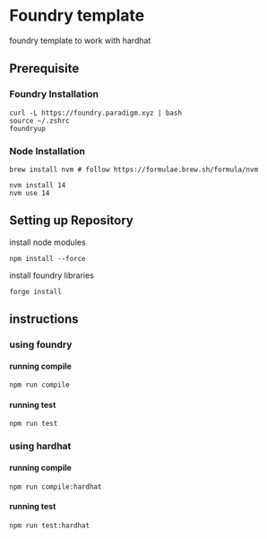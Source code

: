 # Foundry template

foundry template to work with hardhat

## Prerequisite

### Foundry Installation

```shell
curl -L https://foundry.paradigm.xyz | bash
source ~/.zshrc
foundryup
```

### Node Installation

```shell
brew install nvm # follow https://formulae.brew.sh/formula/nvm
```

```shell
nvm install 14
nvm use 14
```

## Setting up Repository

install node modules

```shell
npm install --force
```

install foundry libraries
```shell
forge install
```

## instructions

### using foundry

#### running compile

```shell
npm run compile
```

#### running test

```shell
npm run test
```

### using hardhat

#### running compile

```shell
npm run compile:hardhat
```

#### running test

```shell
npm run test:hardhat
```

